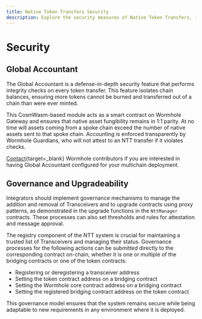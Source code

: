 ```yaml
---
title: Native Token Transfers Security
description: Explore the security measures of Native Token Transfers, including the Global Accountant and governance strategies for seamless token safety.
---
```


# Security

## Global Accountant

The Global Accountant is a defense-in-depth security feature that performs integrity checks on every token transfer. This feature isolates chain balances, ensuring more tokens cannot be burned and transferred out of a chain than were ever minted.

This CosmWasm-based module acts as a smart contract on Wormhole Gateway and ensures that native asset fungibility remains in 1:1 parity. At no time will assets coming from a spoke chain exceed the number of native assets sent to that spoke chain. Accounting is enforced transparently by Wormhole Guardians, who will not attest to an NTT transfer if it violates checks.

[Contact](#){target=\_blank} Wormhole contributors if you are interested in having Global Accountant configured for your multichain deployment.

## Governance and Upgradeability

Integrators should implement governance mechanisms to manage the addition and removal of Transceivers and to upgrade contracts using proxy patterns, as demonstrated in the upgrade functions in the `NttManager` contracts. These processes can also set thresholds and rules for attestation and message approval.

The registry component of the NTT system is crucial for maintaining a trusted list of Transceivers and managing their status. Governance processes for the following actions can be submitted directly to the corresponding contract on-chain, whether it is one or multiple of the bridging contracts or one of the token contracts:

- Registering or deregistering a transceiver address
- Setting the token contract address on a bridging contract
- Setting the Wormhole core contract address on a bridging contract
- Setting the registered bridging contract address on the token contract

This governance model ensures that the system remains secure while being adaptable to new requirements in any environment where it is deployed.


